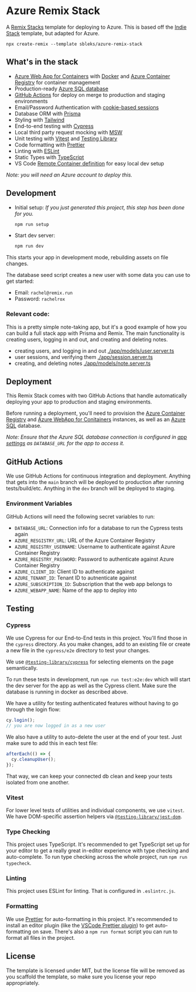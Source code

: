 # Azure Remix Stack

A [Remix Stacks](https://remix.run/stacks) template for deploying to Azure. This is based off the [Indie Stack](https://github.com/remix-run/indie-stack) template, but adapted for Azure.

```
npx create-remix --template sbleks/azure-remix-stack
```

## What's in the stack

- [Azure Web App for Containers](https://docs.microsoft.com/azure/app-service/quickstart-custom-container?tabs=dotnet&pivots=container-linux&WT.mc_id=javascript-61097-aapowell) with [Docker](https://www.docker.com/) and [Azure Container Registry](https://docs.microsoft.com/azure/container-registry/?WT.mc_id=javascript-61097-aapowell) for container management
- Production-ready [Azure SQL database](https://azure.microsoft.com/products/azure-sql/managed-instance/?WT.mc_id=javascript-61097-aapowell#overview)
- [GitHub Actions](https://github.com/features/actions) for deploy on merge to production and staging environments
- Email/Password Authentication with [cookie-based sessions](https://remix.run/docs/en/v1/api/remix#createcookiesessionstorage)
- Database ORM with [Prisma](https://prisma.io)
- Styling with [Tailwind](https://tailwindcss.com/)
- End-to-end testing with [Cypress](https://cypress.io)
- Local third party request mocking with [MSW](https://mswjs.io)
- Unit testing with [Vitest](https://vitest.dev) and [Testing Library](https://testing-library.com)
- Code formatting with [Prettier](https://prettier.io)
- Linting with [ESLint](https://eslint.org)
- Static Types with [TypeScript](https://typescriptlang.org)
- VS Code [Remote Container definition](https://code.visualstudio.com/docs/remote/containers?WT.mc_id=javascript-61097-aapowell) for easy local dev setup

_Note: you will need an Azure account to deploy this._

## Development

- Initial setup: _If you just generated this project, this step has been done for you._

  ```sh
  npm run setup
  ```

- Start dev server:

  ```sh
  npm run dev
  ```

This starts your app in development mode, rebuilding assets on file changes.

The database seed script creates a new user with some data you can use to get started:

- Email: `rachel@remix.run`
- Password: `rachelrox`

### Relevant code:

This is a pretty simple note-taking app, but it's a good example of how you can build a full stack app with Prisma and Remix. The main functionality is creating users, logging in and out, and creating and deleting notes.

- creating users, and logging in and out [./app/models/user.server.ts](./app/models/user.server.ts)
- user sessions, and verifying them [./app/session.server.ts](./app/session.server.ts)
- creating, and deleting notes [./app/models/note.server.ts](./app/models/note.server.ts)

## Deployment

This Remix Stack comes with two GitHub Actions that handle automatically deploying your app to production and staging environments.

Before running a deployment, you'll need to provision the [Azure Container Registry](https://docs.microsoft.com/azure/container-registry/?WT.mc_id=javascript-61097-aapowell) and [Azure WebApp for Conitainers](https://docs.microsoft.com/azure/app-service/quickstart-custom-container?tabs=dotnet&pivots=container-linux&WT.mc_id=javascript-61097-aapowell) instances, as well as an [Azure SQL](https://docs.microsoft.com/azure/azure-sql/database/single-database-create-quickstart?tabs=azure-portal&WT.mc_id=javascript-61097-aapowell) database.

_Note: Ensure that the Azure SQL database connection is configured in [app settings](https://docs.microsoft.com/azure/app-service/configure-common?tabs=portal&WT.mc_id=javascript-61097-aapowell) as `DATABASE_URL` for the app to access it._

## GitHub Actions

We use GitHub Actions for continuous integration and deployment. Anything that gets into the `main` branch will be deployed to production after running tests/build/etc. Anything in the `dev` branch will be deployed to staging.

### Environment Variables

GitHub Actions will need the following secret variables to run:

- `DATABASE_URL`: Connection info for a database to run the Cypress tests again
- `AZURE_RESGISTRY_URL`: URL of the Azure Container Registry
- `AZURE_REGISTRY_USERNAME`: Username to authenticate against Azure Container Registry
- `AZURE_REGISTRY_PASSWORD`: Password to authenticate against Azure Container Registry
- `AZURE_CLIENT_ID`: Client ID to authenticate against
- `AZURE_TENANT_ID`: Tenant ID to autnenticate against
- `AZURE_SUBSCRIPTION_ID`: Subscription that the web app belongs to
- `AZURE_WEBAPP_NAME`: Name of the app to deploy into

## Testing

### Cypress

We use Cypress for our End-to-End tests in this project. You'll find those in the `cypress` directory. As you make changes, add to an existing file or create a new file in the `cypress/e2e` directory to test your changes.

We use [`@testing-library/cypress`](https://testing-library.com/cypress) for selecting elements on the page semantically.

To run these tests in development, run `npm run test:e2e:dev` which will start the dev server for the app as well as the Cypress client. Make sure the database is running in docker as described above.

We have a utility for testing authenticated features without having to go through the login flow:

```ts
cy.login();
// you are now logged in as a new user
```

We also have a utility to auto-delete the user at the end of your test. Just make sure to add this in each test file:

```ts
afterEach(() => {
  cy.cleanupUser();
});
```

That way, we can keep your connected db clean and keep your tests isolated from one another.

### Vitest

For lower level tests of utilities and individual components, we use `vitest`. We have DOM-specific assertion helpers via [`@testing-library/jest-dom`](https://testing-library.com/jest-dom).

### Type Checking

This project uses TypeScript. It's recommended to get TypeScript set up for your editor to get a really great in-editor experience with type checking and auto-complete. To run type checking across the whole project, run `npm run typecheck`.

### Linting

This project uses ESLint for linting. That is configured in `.eslintrc.js`.

### Formatting

We use [Prettier](https://prettier.io/) for auto-formatting in this project. It's recommended to install an editor plugin (like the [VSCode Prettier plugin](https://marketplace.visualstudio.com/items?itemName=esbenp.prettier-vscode)) to get auto-formatting on save. There's also a `npm run format` script you can run to format all files in the project.

## License

The template is licensed under MIT, but the license file will be removed as you scaffold the template, so make sure you license your repo appropriately.
